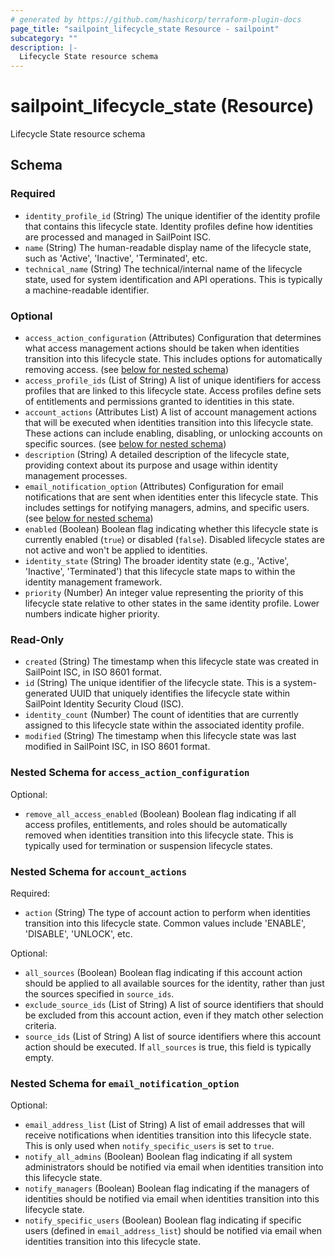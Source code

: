 ```yaml
---
# generated by https://github.com/hashicorp/terraform-plugin-docs
page_title: "sailpoint_lifecycle_state Resource - sailpoint"
subcategory: ""
description: |-
  Lifecycle State resource schema
---
```


# sailpoint_lifecycle_state (Resource)

Lifecycle State resource schema



<!-- schema generated by tfplugindocs -->
## Schema

### Required

- `identity_profile_id` (String) The unique identifier of the identity profile that contains this lifecycle state. Identity profiles define how identities are processed and managed in SailPoint ISC.
- `name` (String) The human-readable display name of the lifecycle state, such as 'Active', 'Inactive', 'Terminated', etc.
- `technical_name` (String) The technical/internal name of the lifecycle state, used for system identification and API operations. This is typically a machine-readable identifier.

### Optional

- `access_action_configuration` (Attributes) Configuration that determines what access management actions should be taken when identities transition into this lifecycle state. This includes options for automatically removing access. (see [below for nested schema](#nestedatt--access_action_configuration))
- `access_profile_ids` (List of String) A list of unique identifiers for access profiles that are linked to this lifecycle state. Access profiles define sets of entitlements and permissions granted to identities in this state.
- `account_actions` (Attributes List) A list of account management actions that will be executed when identities transition into this lifecycle state. These actions can include enabling, disabling, or unlocking accounts on specific sources. (see [below for nested schema](#nestedatt--account_actions))
- `description` (String) A detailed description of the lifecycle state, providing context about its purpose and usage within identity management processes.
- `email_notification_option` (Attributes) Configuration for email notifications that are sent when identities enter this lifecycle state. This includes settings for notifying managers, admins, and specific users. (see [below for nested schema](#nestedatt--email_notification_option))
- `enabled` (Boolean) Boolean flag indicating whether this lifecycle state is currently enabled (`true`) or disabled (`false`). Disabled lifecycle states are not active and won't be applied to identities.
- `identity_state` (String) The broader identity state (e.g., 'Active', 'Inactive', 'Terminated') that this lifecycle state maps to within the identity management framework.
- `priority` (Number) An integer value representing the priority of this lifecycle state relative to other states in the same identity profile. Lower numbers indicate higher priority.

### Read-Only

- `created` (String) The timestamp when this lifecycle state was created in SailPoint ISC, in ISO 8601 format.
- `id` (String) The unique identifier of the lifecycle state. This is a system-generated UUID that uniquely identifies the lifecycle state within SailPoint Identity Security Cloud (ISC).
- `identity_count` (Number) The count of identities that are currently assigned to this lifecycle state within the associated identity profile.
- `modified` (String) The timestamp when this lifecycle state was last modified in SailPoint ISC, in ISO 8601 format.

<a id="nestedatt--access_action_configuration"></a>
### Nested Schema for `access_action_configuration`

Optional:

- `remove_all_access_enabled` (Boolean) Boolean flag indicating if all access profiles, entitlements, and roles should be automatically removed when identities transition into this lifecycle state. This is typically used for termination or suspension lifecycle states.


<a id="nestedatt--account_actions"></a>
### Nested Schema for `account_actions`

Required:

- `action` (String) The type of account action to perform when identities transition into this lifecycle state. Common values include 'ENABLE', 'DISABLE', 'UNLOCK', etc.

Optional:

- `all_sources` (Boolean) Boolean flag indicating if this account action should be applied to all available sources for the identity, rather than just the sources specified in `source_ids`.
- `exclude_source_ids` (List of String) A list of source identifiers that should be excluded from this account action, even if they match other selection criteria.
- `source_ids` (List of String) A list of source identifiers where this account action should be executed. If `all_sources` is true, this field is typically empty.


<a id="nestedatt--email_notification_option"></a>
### Nested Schema for `email_notification_option`

Optional:

- `email_address_list` (List of String) A list of email addresses that will receive notifications when identities transition into this lifecycle state. This is only used when `notify_specific_users` is set to `true`.
- `notify_all_admins` (Boolean) Boolean flag indicating if all system administrators should be notified via email when identities transition into this lifecycle state.
- `notify_managers` (Boolean) Boolean flag indicating if the managers of identities should be notified via email when identities transition into this lifecycle state.
- `notify_specific_users` (Boolean) Boolean flag indicating if specific users (defined in `email_address_list`) should be notified via email when identities transition into this lifecycle state.
